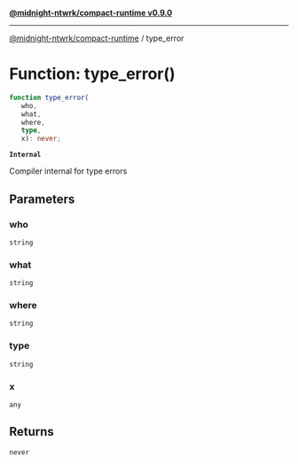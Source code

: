 [**@midnight-ntwrk/compact-runtime v0.9.0**](../README.md)

***

[@midnight-ntwrk/compact-runtime](../globals.md) / type\_error

# Function: type\_error()

```ts
function type_error(
   who, 
   what, 
   where, 
   type, 
   x): never;
```

**`Internal`**

Compiler internal for type errors

## Parameters

### who

`string`

### what

`string`

### where

`string`

### type

`string`

### x

`any`

## Returns

`never`
